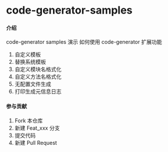 # code-generator-samples

#### 介绍
code-generator samples 
演示 如何使用 code-generator 扩展功能
1. 自定义模板
2. 替换系统模板
3. 自定义模块名格式化
4. 自定义方法名格式化
5. 无配置文件生成
6. 打印生成元信息日志

#### 参与贡献

1. Fork 本仓库
2. 新建 Feat_xxx 分支
3. 提交代码
4. 新建 Pull Request